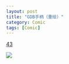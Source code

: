 ```yaml
---
layout: post
title: "GDB手柄（重绘）"
category: Comic
tags: [Comic]
---
```



[43](http://dreamsome.org/1043/)



![](http://ww1.sinaimg.cn/mw690/534218ffjw1et7yhsbiayj20ig0f3q4j.jpg)






